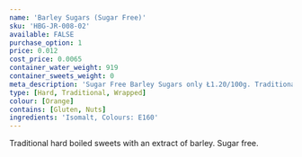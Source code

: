 ```yaml
---
name: 'Barley Sugars (Sugar Free)'
sku: 'HBG-JR-008-02'
available: FALSE
purchase_option: 1
price: 0.012
cost_price: 0.0065
container_water_weight: 919
container_sweets_weight: 0
meta_description: 'Sugar Free Barley Sugars only Ł1.20/100g. Traditional sweets and more at Humbugs Confectionery Store. Specialists in satisfying your sweet tooth!'
type: [Hard, Traditional, Wrapped]
colour: [Orange]
contains: [Gluten, Nuts]
ingredients: 'Isomalt, Colours: E160'
---
```

Traditional hard boiled sweets with an extract of barley. Sugar free.